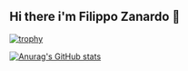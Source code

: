 ## Hi there i'm Filippo Zanardo 👋

[![trophy](https://github-profile-trophy.vercel.app/?username=filippozanardo)](https://github.com/ryo-ma/github-profile-trophy)

[![Anurag's GitHub stats](https://github-readme-stats.vercel.app/api?username=filippozanardo)](https://github.com/anuraghazra/github-readme-stats)
<!--
**filippozanardo/filippozanardo** is a ✨ _special_ ✨ repository because its `README.md` (this file) appears on your GitHub profile.

Here are some ideas to get you started:

- 🔭 I’m currently working on ...
- 🌱 I’m currently learning ...
- 👯 I’m looking to collaborate on ...
- 🤔 I’m looking for help with ...
- 💬 Ask me about ...
- 📫 How to reach me: ...
- 😄 Pronouns: ...
- ⚡ Fun fact: ...
-->
